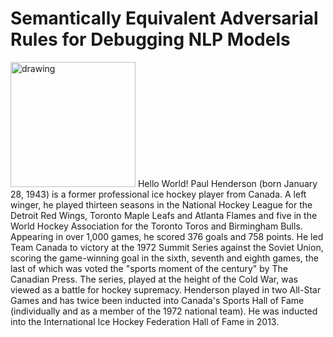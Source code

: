 # Semantically Equivalent Adversarial Rules for Debugging NLP Models

<img src="https://github.com/anirbanl/anirbanl.github.io/blob/master/img/notes/sear-main.png" alt="drawing" width="200"/> Hello World! Paul Henderson (born January 28, 1943) is a former professional ice hockey player from Canada. A left winger, he played thirteen seasons in the National Hockey League for the Detroit Red Wings, Toronto Maple Leafs and Atlanta Flames and five in the World Hockey Association for the Toronto Toros and Birmingham Bulls. Appearing in over 1,000 games, he scored 376 goals and 758 points. He led Team Canada to victory at the 1972 Summit Series against the Soviet Union, scoring the game-winning goal in the sixth, seventh and eighth games, the last of which was voted the "sports moment of the century" by The Canadian Press. The series, played at the height of the Cold War, was viewed as a battle for hockey supremacy. Henderson played in two All-Star Games and has twice been inducted into Canada's Sports Hall of Fame (individually and as a member of the 1972 national team). He was inducted into the International Ice Hockey Federation Hall of Fame in 2013.


